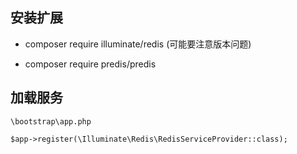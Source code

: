 ## 安装扩展

- composer require illuminate/redis (可能要注意版本问题)

- composer require predis/predis
 
## 加载服务

```
\bootstrap\app.php

$app->register(\Illuminate\Redis\RedisServiceProvider::class);
```
